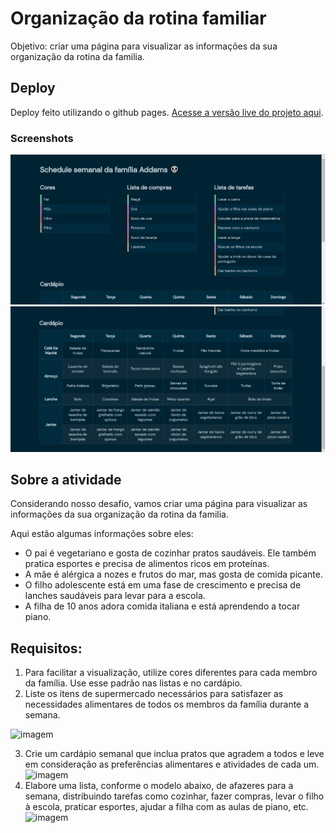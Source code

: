 # Organização da rotina familiar

Objetivo: criar uma página para visualizar as informações da sua organização da rotina da familia.
## Deploy
Deploy feito utilizando o github pages. [Acesse a versão live do projeto aqui](https://afraniocaires.github.io/Exercicios-Ada/Aula-02/).
### Screenshots

![preview](./assets/preview1.png)
![preview](./assets/preview2.png)

## Sobre a atividade

Considerando nosso desafio, vamos criar uma página para visualizar as informações da sua organização da rotina da familia.

Aqui estão algumas informações sobre eles:

- O pai é vegetariano e gosta de cozinhar pratos saudáveis. Ele também pratica esportes e precisa de alimentos ricos em proteínas.
- A mãe é alérgica a nozes e frutos do mar, mas gosta de comida picante.
- O filho adolescente está em uma fase de crescimento e precisa de lanches saudáveis para levar para a escola.
- A filha de 10 anos adora comida italiana e está aprendendo a tocar piano.

## Requisitos:

1. Para facilitar a visualização, utilize cores diferentes para cada membro da família. Use esse padrão nas listas e no cardápio.
2. Liste os itens de supermercado necessários para satisfazer as necessidades alimentares de todos os membros da família durante a semana.

![imagem](https://vargasleticia.notion.site/image/https%3A%2F%2Fprod-files-secure.s3.us-west-2.amazonaws.com%2F9f29284f-4e16-4ce5-a570-5f0bd85bf977%2Ffd66298c-0c26-4ffb-8f63-ea3f9d4f86b4%2FCaptura_de_Tela_2023-10-04_as_21.56.04.png?table=block&id=bedcc106-3035-4be5-be9f-a35dc82b2d71&spaceId=9f29284f-4e16-4ce5-a570-5f0bd85bf977&width=540&userId=&cache=v2)

3. Crie um cardápio semanal que inclua pratos que agradem a todos e leve em consideração as preferências alimentares e atividades de cada um.
   ![imagem](https://vargasleticia.notion.site/image/https%3A%2F%2Fprod-files-secure.s3.us-west-2.amazonaws.com%2F9f29284f-4e16-4ce5-a570-5f0bd85bf977%2F35d09a94-f1fc-49c1-980a-b886884d21b6%2FCaptura_de_Tela_2023-10-04_as_22.01.38.png?table=block&id=fa8a7272-f30f-46f7-997b-c57c18793033&spaceId=9f29284f-4e16-4ce5-a570-5f0bd85bf977&width=1590&userId=&cache=v2)
4. Elabore uma lista, conforme o modelo abaixo, de afazeres para a semana, distribuindo tarefas como cozinhar, fazer compras, levar o filho à escola, praticar esportes, ajudar a filha com as aulas de piano, etc.  
   ![imagem](https://vargasleticia.notion.site/image/https%3A%2F%2Fprod-files-secure.s3.us-west-2.amazonaws.com%2F9f29284f-4e16-4ce5-a570-5f0bd85bf977%2F9336b008-b718-4562-88ba-08a00f3f296f%2FCaptura_de_Tela_2023-10-04_as_21.56.29.png?table=block&id=28f84ac1-185e-4c89-8217-4e183ce8f141&spaceId=9f29284f-4e16-4ce5-a570-5f0bd85bf977&width=540&userId=&cache=v2)
